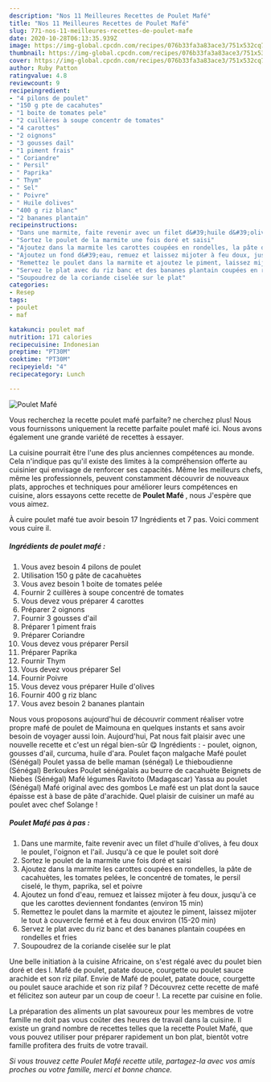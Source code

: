 ```yaml
---
description: "Nos 11 Meilleures Recettes de Poulet Mafé"
title: "Nos 11 Meilleures Recettes de Poulet Mafé"
slug: 771-nos-11-meilleures-recettes-de-poulet-mafe
date: 2020-10-28T06:13:35.939Z
image: https://img-global.cpcdn.com/recipes/076b33fa3a83ace3/751x532cq70/poulet-mafe-photo-principale-de-la-recette.jpg
thumbnail: https://img-global.cpcdn.com/recipes/076b33fa3a83ace3/751x532cq70/poulet-mafe-photo-principale-de-la-recette.jpg
cover: https://img-global.cpcdn.com/recipes/076b33fa3a83ace3/751x532cq70/poulet-mafe-photo-principale-de-la-recette.jpg
author: Ruby Patton
ratingvalue: 4.8
reviewcount: 9
recipeingredient:
- "4 pilons de poulet"
- "150 g pte de cacahutes"
- "1 boite de tomates pele"
- "2 cuillères à soupe concentr de tomates"
- "4 carottes"
- "2 oignons"
- "3 gousses dail"
- "1 piment frais"
- " Coriandre"
- " Persil"
- " Paprika"
- " Thym"
- " Sel"
- " Poivre"
- " Huile dolives"
- "400 g riz blanc"
- "2 bananes plantain"
recipeinstructions:
- "Dans une marmite, faite revenir avec un filet d&#39;huile d&#39;olives, à feu doux le poulet, l&#39;oignon et l&#39;ail. Jusqu&#39;à ce que le poulet soit doré"
- "Sortez le poulet de la marmite une fois doré et saisi"
- "Ajoutez dans la marmite les carottes coupées en rondelles, la pâte de cacahuètes, les tomates pelées, le concentré de tomates, le persil ciselé, le thym, paprika, sel et poivre"
- "Ajoutez un fond d&#39;eau, remuez et laissez mijoter à feu doux, jusqu&#39;à ce que les carottes deviennent fondantes (environ 15 min)"
- "Remettez le poulet dans la marmite et ajoutez le piment, laissez mijoter le tout à couvercle fermé et à feu doux environ (15-20 min)"
- "Servez le plat avec du riz banc et des bananes plantain coupées en rondelles et fries"
- "Soupoudrez de la coriande ciselée sur le plat"
categories:
- Resep
tags:
- poulet
- maf

katakunci: poulet maf 
nutrition: 171 calories
recipecuisine: Indonesian
preptime: "PT30M"
cooktime: "PT30M"
recipeyield: "4"
recipecategory: Lunch

---
```



![Poulet Mafé](https://img-global.cpcdn.com/recipes/076b33fa3a83ace3/751x532cq70/poulet-mafe-photo-principale-de-la-recette.jpg)

Vous recherchez la recette poulet mafé parfaite? ne cherchez plus! Nous vous fournissons uniquement la recette parfaite poulet mafé ici. Nous avons également une grande variété de recettes à essayer.

La cuisine pourrait être l'une des plus anciennes compétences au monde. Cela n'indique pas qu'il existe des limites à la compréhension offerte au cuisinier qui envisage de renforcer ses capacités. Même les meilleurs chefs, même les professionnels, peuvent constamment découvrir de nouveaux plats, approches et techniques pour améliorer leurs compétences en cuisine, alors essayons cette recette de <strong> Poulet Mafé </strong>, nous J'espère que vous aimez.

<!--inarticleads1-->

À cuire poulet mafé tue avoir besoin 17 Ingrédients et 7 pas. Voici comment vous cuire il.

##### Ingrédients de poulet mafé :

1. Vous avez besoin 4 pilons de poulet
1. Utilisation 150 g pâte de cacahuètes
1. Vous avez besoin 1 boite de tomates pelée
1. Fournir 2 cuillères à soupe concentré de tomates
1. Vous devez vous préparer 4 carottes
1. Préparer 2 oignons
1. Fournir 3 gousses d&#39;ail
1. Préparer 1 piment frais
1. Préparer  Coriandre
1. Vous devez vous préparer  Persil
1. Préparer  Paprika
1. Fournir  Thym
1. Vous devez vous préparer  Sel
1. Fournir  Poivre
1. Vous devez vous préparer  Huile d&#39;olives
1. Fournir 400 g riz blanc
1. Vous avez besoin 2 bananes plantain


Nous vous proposons aujourd&#39;hui de découvrir comment réaliser votre propre mafé de poulet de Maimouna en quelques instants et sans avoir besoin de voyager aussi loin. Aujourd&#39;hui, Pat nous fait plaisir avec une nouvelle recette et c&#39;est un régal bien-sûr 😋 Ingrédients : - poulet, oignon, gousses d&#39;ail, curcuma, huile d&#39;ara. Poulet façon malgache Mafé poulet (Sénégal) Poulet yassa de belle maman (sénégal) Le thieboudienne (Sénégal) Berkoukes Poulet sénégalais au beurre de cacahuète Beignets de Niebes (Sénégal) Mafé légumes Ravitoto (Madagascar) Yassa au poulet (Sénégal) Mafé original avec des gombos Le mafé est un plat dont la sauce épaisse est à base de pâte d&#39;arachide. Quel plaisir de cuisiner un mafé au poulet avec chef Solange ! 

<!--inarticleads2-->

##### Poulet Mafé pas à pas :

1. Dans une marmite, faite revenir avec un filet d&#39;huile d&#39;olives, à feu doux le poulet, l&#39;oignon et l&#39;ail. Jusqu&#39;à ce que le poulet soit doré
1. Sortez le poulet de la marmite une fois doré et saisi
1. Ajoutez dans la marmite les carottes coupées en rondelles, la pâte de cacahuètes, les tomates pelées, le concentré de tomates, le persil ciselé, le thym, paprika, sel et poivre
1. Ajoutez un fond d&#39;eau, remuez et laissez mijoter à feu doux, jusqu&#39;à ce que les carottes deviennent fondantes (environ 15 min)
1. Remettez le poulet dans la marmite et ajoutez le piment, laissez mijoter le tout à couvercle fermé et à feu doux environ (15-20 min)
1. Servez le plat avec du riz banc et des bananes plantain coupées en rondelles et fries
1. Soupoudrez de la coriande ciselée sur le plat


Une belle initiation à la cuisine Africaine, on s&#39;est régalé avec du poulet bien doré et des l. Mafé de poulet, patate douce, courgette ou poulet sauce arachide et son riz pilaf. Envie de Mafé de poulet, patate douce, courgette ou poulet sauce arachide et son riz pilaf ? Découvrez cette recette de mafé et félicitez son auteur par un coup de coeur !. La recette par cuisine en folie. 

<!--inarticleads1-->

<p>
La préparation des aliments un plat savoureux pour les membres de votre famille ne doit pas vous coûter des heures de travail dans la cuisine. Il existe un grand nombre de recettes telles que la recette Poulet Mafé, que vous pouvez utiliser pour préparer rapidement un bon plat, bientôt votre famille profitera des fruits de votre travail.
</p>

<p>
<i>Si vous trouvez cette Poulet Mafé recette utile, partagez-la avec vos amis proches ou votre famille, merci et bonne chance.</i>
</p>
